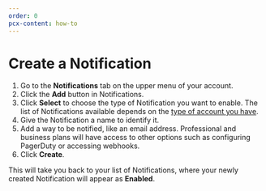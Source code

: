 ```yaml
---
order: 0
pcx-content: how-to
---
```


# Create a Notification

1. Go to the **Notifications** tab on the upper menu of your account.
1. Click the **Add** button in Notifications.
1. Click **Select** to choose the type of Notification you want to enable. The list of Notifications available depends on the [type of account you have](/notifications/notification-available).
1. Give the Notification a name to identify it. 
1. Add a way to be notified, like an email address. Professional and business plans will have access to other options such as configuring PagerDuty or accessing webhooks.
1. Click **Create**.

This will take you back to your list of Notifications, where your newly created Notification will appear as **Enabled**.
